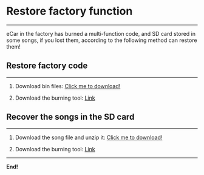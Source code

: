 # Restore factory function          
--------------------------
eCar in the factory has burned a multi-function code, and SD card stored in some songs, if you lost them, according to the following method can restore them!             

## Restore factory code         
-----------------------
1. Download bin files: [Click me to download!](../_static/music/ecar_music.rar)    

2. Download the burning tool: <a href="https://www.espressif.com.cn/en/support/download/other-tools" target="_blank">Link</a>       
    

## Recover the songs in the SD card   
-----------------------------------
1. Download the song file and unzip it: [Click me to download!](../_static/music/ecar_music.rar)    

2. Download the burning tool: <a href="https://www.espressif.com.cn/en/support/download/other-tools" target="_blank">Link</a>       

--------
**End!**    



